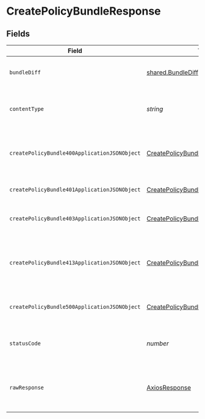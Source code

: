 # CreatePolicyBundleResponse


## Fields

| Field                                                                                                   | Type                                                                                                    | Required                                                                                                | Description                                                                                             |
| ------------------------------------------------------------------------------------------------------- | ------------------------------------------------------------------------------------------------------- | ------------------------------------------------------------------------------------------------------- | ------------------------------------------------------------------------------------------------------- |
| `bundleDiff`                                                                                            | [shared.BundleDiff](../../models/shared/bundlediff.md)                                                  | :heavy_minus_sign:                                                                                      | Policy-Bundle diff successfully returned.                                                               |
| `contentType`                                                                                           | *string*                                                                                                | :heavy_check_mark:                                                                                      | HTTP response content type for this operation                                                           |
| `createPolicyBundle400ApplicationJSONObject`                                                            | [CreatePolicyBundle400ApplicationJSON](../../models/operations/createpolicybundle400applicationjson.md) | :heavy_minus_sign:                                                                                      | The request is malformed (e.g, a given path parameter is invalid)<br/>                                  |
| `createPolicyBundle401ApplicationJSONObject`                                                            | [CreatePolicyBundle401ApplicationJSON](../../models/operations/createpolicybundle401applicationjson.md) | :heavy_minus_sign:                                                                                      | The request is unauthorized<br/>                                                                        |
| `createPolicyBundle403ApplicationJSONObject`                                                            | [CreatePolicyBundle403ApplicationJSON](../../models/operations/createpolicybundle403applicationjson.md) | :heavy_minus_sign:                                                                                      | The user is forbidden from making this request<br/>                                                     |
| `createPolicyBundle413ApplicationJSONObject`                                                            | [CreatePolicyBundle413ApplicationJSON](../../models/operations/createpolicybundle413applicationjson.md) | :heavy_minus_sign:                                                                                      | The request exceeds the maximum payload size for policy bundles ~2.5Mib<br/>                            |
| `createPolicyBundle500ApplicationJSONObject`                                                            | [CreatePolicyBundle500ApplicationJSON](../../models/operations/createpolicybundle500applicationjson.md) | :heavy_minus_sign:                                                                                      | Something unexpected happened on the server.                                                            |
| `statusCode`                                                                                            | *number*                                                                                                | :heavy_check_mark:                                                                                      | HTTP response status code for this operation                                                            |
| `rawResponse`                                                                                           | [AxiosResponse](https://axios-http.com/docs/res_schema)                                                 | :heavy_minus_sign:                                                                                      | Raw HTTP response; suitable for custom response parsing                                                 |